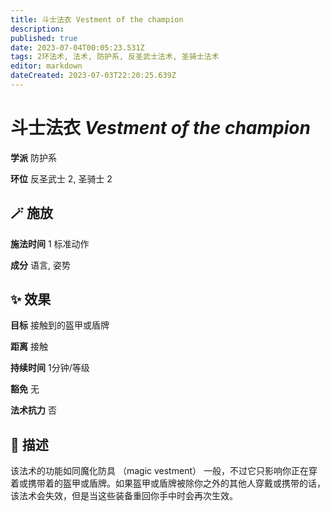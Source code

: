 ```yaml
---
title: 斗士法衣 Vestment of the champion
description: 
published: true
date: 2023-07-04T00:05:23.531Z
tags: 2环法术, 法术, 防护系, 反圣武士法术, 圣骑士法术
editor: markdown
dateCreated: 2023-07-03T22:20:25.639Z
---
```


# **斗士法衣** *Vestment of the champion*

**学派** 防护系 

**环位** 反圣武士 2, 圣骑士 2

## 🪄 施放

**施法时间** 1 标准动作

**成分** 语言, 姿势

## ✨ 效果 

**目标** 接触到的盔甲或盾牌 

**距离** 接触  

**持续时间** 1分钟/等级 

**豁免** 无

**法术抗力** 否

## 📖 描述

该法术的功能如同魔化防具 （magic vestment） 一般，不过它只影响你正在穿着或携带着的盔甲或盾牌。如果盔甲或盾牌被除你之外的其他人穿戴或携带的话，该法术会失效，但是当这些装备重回你手中时会再次生效。
    